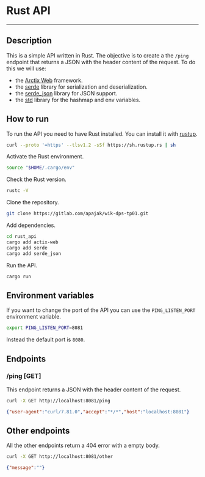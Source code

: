# Rust API
___

## Description
This is a simple API written in Rust. The objective is to create a the `/ping` endpoint that returns a JSON with the header content of the request.
To do this we will use:
- the [Arctix Web](https://actix.rs/) framework.
- the [serde](https://serde.rs/) library for serialization and deserialization.
- the [serde_json](https://docs.serde.rs/serde_json/) library for JSON support.
- the [std](https://doc.rust-lang.org/std/) library for the hashmap and env variables.

## How to run
To run the API you need to have Rust installed. You can install it with [rustup](https://rustup.rs/).

```bash
curl --proto '=https' --tlsv1.2 -sSf https://sh.rustup.rs | sh
```

Activate the Rust environment.

```bash
source "$HOME/.cargo/env"
```

Check the Rust version.

```bash
rustc -V
```

Clone the repository.

```bash
git clone https://gitlab.com/apajak/wik-dps-tp01.git
```

Add dependencies.

```bash
cd rust_api
cargo add actix-web
cargo add serde
cargo add serde_json
```

Run the API.

```bash
cargo run
```
## Environment variables

If you want to change the port of the API you can use the `PING_LISTEN_PORT` environment variable.

```bash
export PING_LISTEN_PORT=8081
```

Instead the default port is `8080`.

## Endpoints

### /ping [GET]

This endpoint returns a JSON with the header content of the request.

```bash
curl -X GET http://localhost:8081/ping
```

```json
{"user-agent":"curl/7.81.0","accept":"*/*","host":"localhost:8081"}
```

## Other endpoints

All the other endpoints return a 404 error with a empty body.

```bash
curl -X GET http://localhost:8081/other
```

```json
{"message":""} 
```
